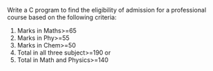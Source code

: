 Write a C program to find the eligibility of admission for a professional course based on the following criteria:

1. Marks in Maths>=65
2. Marks in Phy>=55
3. Marks in Chem>=50
4. Total in all three subject>=190
or
5. Total in Math and Physics>=140